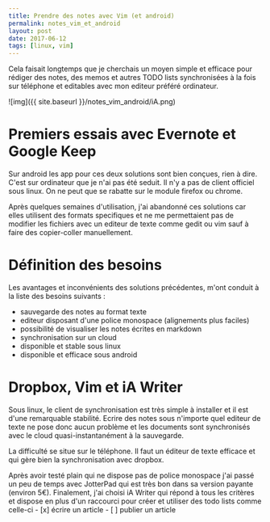 ```yaml
---
title: Prendre des notes avec Vim (et android)
permalink: notes_vim_et_android
layout: post
date: 2017-06-12
tags: [linux, vim]
---
```



Cela faisait longtemps que je cherchais un moyen simple et efficace pour
rédiger des notes, des memos et autres TODO lists synchronisées à la fois sur
téléphone et editables avec mon editeur préféré ordinateur.

![img]({{ site.baseurl }}/notes_vim_android/iA.png)

# Premiers essais avec Evernote et Google Keep

Sur android les app pour ces deux solutions sont bien conçues, rien à dire.
C'est sur ordinateur que je n'ai pas été seduit. Il n'y a pas de client
officiel sous linux. On ne peut que se rabatte sur le module firefox ou chrome.

Après quelques semaines d'utilisation, j'ai abandonné ces solutions car elles
utilisent des formats specifiques et ne me permettaient pas de modifier les
fichiers avec un editeur de texte comme gedit ou vim sauf à  faire des
copier-coller manuellement.

# Définition des besoins

Les avantages et inconvénients des solutions précédentes, m'ont conduit à la
liste des besoins suivants :

* sauvegarde des notes au format texte
* editeur disposant d'une police monospace (alignements plus faciles)
* possibilité de visualiser les notes écrites en markdown
* synchronisation sur un cloud
* disponible et stable sous linux
* disponible et efficace sous android

# Dropbox, Vim et iA Writer

Sous linux, le client de synchronisation est très simple à installer et il est
d'une remarquable stabilité. Ecrire des notes sous n'importe quel editeur de
texte ne pose donc aucun problème et les documents sont synchronisés avec le
cloud quasi-instantanément à la sauvegarde.

La difficulté se situe sur le téléphone. Il faut un éditeur de texte efficace
et qui gère bien la synchronisation avec dropbox.

Après avoir testé plain qui ne dispose pas de police monospace j'ai passé un
peu de temps avec JotterPad qui est très bon dans sa version payante (environ
5€).  Finalement, j'ai choisi iA Writer qui répond à tous les critères et
dispose en plus d'un raccourci pour créer et utiliser des todo lists comme
celle-ci
    - [x] écrire un article
    - [ ] publier un article



